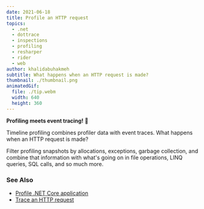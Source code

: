 ```yaml
---
date: 2021-06-18
title: Profile an HTTP request
topics:
  - .net
  - dottrace
  - inspections
  - profiling
  - resharper
  - rider
  - web
author: khalidabuhakmeh
subtitle: What happens when an HTTP request is made?
thumbnail: ./thumbnail.png
animatedGif:
  file: ./tip.webm
  width: 640
  height: 360
---
```


**Profiling meets event tracing!** 🤝

Timeline profiling combines profiler data with event traces. What happens when an HTTP request is made?

Filter profiling snapshots by allocations, exceptions, garbage collection, and combine that information with what's going on in file operations, LINQ queries, SQL calls, and so much more.

### See Also

- [Profile .NET Core application](https://www.jetbrains.com/help/profiler/Profile_.NET_Core_Application.html)
- [Trace an HTTP request](<https://www.jetbrains.com/help/profiler/Get_Started_with_Timeline_Profiling_(Basic).html#http>)
